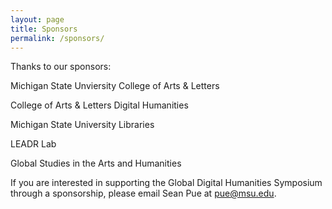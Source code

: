 ```yaml
---
layout: page
title: Sponsors
permalink: /sponsors/
---
```


Thanks to our sponsors:

Michigan State Unviersity College of Arts & Letters

College of Arts & Letters Digital Humanities

Michigan State University Libraries

LEADR Lab

Global Studies in the Arts and Humanities

If you are interested in supporting the Global Digital Humanities Symposium through a sponsorship, please email Sean Pue at pue@msu.edu.
